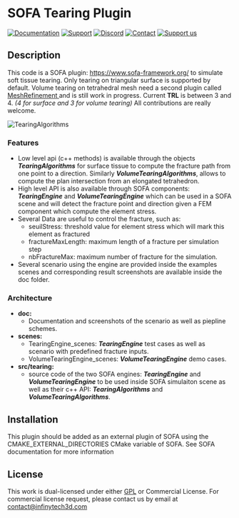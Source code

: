 # SOFA Tearing Plugin
[![Documentation](https://img.shields.io/badge/doc-on_GitHub-green.svg)](https://github.com/InfinyTech3D/Tearing/tree/main/doc/Tearing_doc.md)
[![Support](https://img.shields.io/badge/support-on_GitHub_Discussions-blue.svg)](https://github.com/sofa-framework/sofa/discussions/categories/tearing)
[![Discord](https://img.shields.io/badge/chat-on_Discord-darkred.svg)](https://discord.gg/G63t3a8Ra6)
[![Contact](https://img.shields.io/badge/contact-on_website-orange.svg)](https://infinytech3d.com/)
[![Support us](https://img.shields.io/badge/support_us-on_Github_Sponsor-purple.svg)](https://github.com/sponsors/InfinyTech3D)

## Description

This code is a SOFA plugin: https://www.sofa-framework.org/ to simulate soft tissue tearing.
Only tearing on triangular surface is supported by default. Volume tearing on tetrahedral mesh need a second plugin called [MeshRefinement ](https://www.sofa-framework.org/applications/marketplace/cutting-mesh-refinement/) and is still work in progress.
Current **TRL** is between 3 and 4. *(4 for surface and 3 for volume tearing)*
All contributions are really welcome.

![TearingAlgorithms](./doc/Tearing_mouse_interaction.gif)

### Features
- Low level api (c++ methods) is available through the objects ***TearingAlgorithms*** for surface tissue to compute the fracture path from one point to a direction. Similarly ***VolumeTearingAlgorithms***, allows to compute the plan intersection from an elongated tetrahedron. 
- High level API is also available through SOFA components: ***TearingEngine*** and ***VolumeTearingEngine*** which can be used in a SOFA scene and will detect the fracture point and direction given a FEM component which compute the element stress.
- Several Data are useful to control the fracture, such as: 
  - seuilStress: threshold value for element stress which will mark this element as fractured
  - fractureMaxLength: maximum length of a fracture per simulation step
  - nbFractureMax: maximum number of fracture for the simulation.
- Several scenario using the engine are provided inside the examples scenes and corresponding result screenshots are available inside the doc folder.


### Architecture
- **doc:** 
	- Documentation and screenshots of the scenario as well as piepline schemes.
- **scenes:**
    - TearingEngine_scenes: ***TearingEngine*** test cases as well as scenario with predefined fracture inputs.
    - VolumeTearingEngine_scenes: ***VolumeTearingEngine*** demo cases.
- **src/tearing:**
	- source code of the two SOFA engines: ***TearingEngine*** and ***VolumeTearingEngine*** to be used inside SOFA simulaiton scene as well as their c++ API: ***TearingAlgorithms*** and ***VolumeTearingAlgorithms***.

## Installation
This plugin should be added as an external plugin of SOFA using the CMAKE_EXTERNAL_DIRECTORIES CMake variable of SOFA. 
See SOFA documentation for more information

## License
This work is dual-licensed under either [GPL](https://github.com/InfinyTech3D/Tearing/blob/main/LICENSE.md) or Commercial License. 
For commercial license request, please contact us by email at contact@infinytech3d.com

